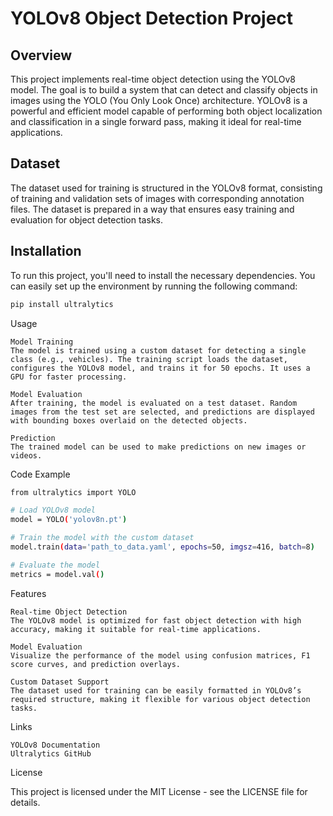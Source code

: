 # YOLOv8 Object Detection Project

## Overview
This project implements real-time object detection using the YOLOv8 model. The goal is to build a system that can detect and classify objects in images using the YOLO (You Only Look Once) architecture. YOLOv8 is a powerful and efficient model capable of performing both object localization and classification in a single forward pass, making it ideal for real-time applications.

## Dataset
The dataset used for training is structured in the YOLOv8 format, consisting of training and validation sets of images with corresponding annotation files. The dataset is prepared in a way that ensures easy training and evaluation for object detection tasks.

## Installation
To run this project, you'll need to install the necessary dependencies. You can easily set up the environment by running the following command:

```bash
pip install ultralytics

```
Usage

    Model Training
    The model is trained using a custom dataset for detecting a single class (e.g., vehicles). The training script loads the dataset, configures the YOLOv8 model, and trains it for 50 epochs. It uses a GPU for faster processing.

    Model Evaluation
    After training, the model is evaluated on a test dataset. Random images from the test set are selected, and predictions are displayed with bounding boxes overlaid on the detected objects.

    Prediction
    The trained model can be used to make predictions on new images or videos.

Code Example
```bash
from ultralytics import YOLO

# Load YOLOv8 model
model = YOLO('yolov8n.pt')

# Train the model with the custom dataset
model.train(data='path_to_data.yaml', epochs=50, imgsz=416, batch=8)

# Evaluate the model
metrics = model.val()
```

Features

    Real-time Object Detection
    The YOLOv8 model is optimized for fast object detection with high accuracy, making it suitable for real-time applications.

    Model Evaluation
    Visualize the performance of the model using confusion matrices, F1 score curves, and prediction overlays.

    Custom Dataset Support
    The dataset used for training can be easily formatted in YOLOv8’s required structure, making it flexible for various object detection tasks.

Links

    YOLOv8 Documentation
    Ultralytics GitHub

License

This project is licensed under the MIT License - see the LICENSE file for details.
